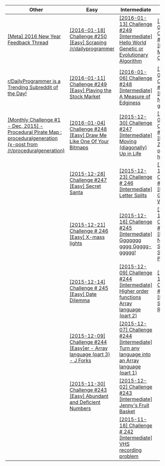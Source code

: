 Other | Easy | Intermediate | Hard 
------|------|--------------|------
| [[Meta] 2016 New Year Feedback Thread](https://www.reddit.com/r/dailyprogrammer/comments/3zgexx/meta_2016_new_year_feedback_thread/)| [[2016-01-18] Challenge #250 [Easy] Scraping /r/dailyprogrammer](https://www.reddit.com/r/dailyprogrammer/comments/41hp6u/20160118_challenge_250_easy_scraping/)| [[2016-01-13] Challenge #249 [Intermediate] Hello World Genetic or Evolutionary Algorithm](https://www.reddit.com/r/dailyprogrammer/comments/40rs67/20160113_challenge_249_intermediate_hello_world/)| [[2016-01-15] Challenge #249 [Hard] Museum Cameras](https://www.reddit.com/r/dailyprogrammer/comments/41346z/20160115_challenge_249_hard_museum_cameras/) |
| [r/DailyProgrammer is a Trending Subreddit of the Day!](https://www.reddit.com/r/dailyprogrammer/comments/3zk7y5/rdailyprogrammer_is_a_trending_subreddit_of_the/)| [[2016-01-11] Challenge #249 [Easy] Playing the Stock Market](https://www.reddit.com/r/dailyprogrammer/comments/40h9pd/20160111_challenge_249_easy_playing_the_stock/)| [[2016-01-06] Challenge #248 [Intermediate] A Measure of Edginess](https://www.reddit.com/r/dailyprogrammer/comments/3zqiiq/20160106_challenge_248_intermediate_a_measure_of/)| [[2016-01-08] Challenge #248 [Hard] NotClick game](https://www.reddit.com/r/dailyprogrammer/comments/40035o/20160108_challenge_248_hard_notclick_game/) |
| [[Monthly Challenge #1 - Dec, 2015] - Procedural Pirate Map : proceduralgeneration (x-post from /r/proceduralgeneration)](https://www.reddit.com/r/dailyprogrammer/comments/3vf0e9/monthly_challenge_1_dec_2015_procedural_pirate/)| [[2016-01-04] Challenge #248 [Easy] Draw Me Like One Of Your Bitmaps](https://www.reddit.com/r/dailyprogrammer/comments/3zfajl/20160104_challenge_248_easy_draw_me_like_one_of/)| [[2015-12-30] Challenge #247 [Intermediate] Moving (diagonally) Up in Life](https://www.reddit.com/r/dailyprogrammer/comments/3ysdm2/20151230_challenge_247_intermediate_moving/)| [[2016-01-01] CHallenge #247 [Hard] Zombies on the highways!](https://www.reddit.com/r/dailyprogrammer/comments/3z1cxs/20160101_challenge_247_hard_zombies_on_the/) |
|    | [[2015-12-28] Challenge #247 [Easy] Secret Santa](https://www.reddit.com/r/dailyprogrammer/comments/3yiy2d/20151228_challenge_247_easy_secret_santa/)| [[2015-12-23] Challenge # 246 [Intermediate] Letter Splits](https://www.reddit.com/r/dailyprogrammer/comments/3xye4g/20151223_challenge_246_intermediate_letter_splits/)| [[2015-12-18] Challenge #245 [Hard] Guess Who(is)?](https://www.reddit.com/r/dailyprogrammer/comments/3xdmtw/20151218_challenge_245_hard_guess_whois/) |
|    | [[2015-12-21] Challenge # 246 [Easy] X-mass lights](https://www.reddit.com/r/dailyprogrammer/comments/3xpgj8/20151221_challenge_246_easy_xmass_lights/)| [[2015-12-16] Challenge #245 [Intermediate] Ggggggg gggg Ggggg-ggggg!](https://www.reddit.com/r/dailyprogrammer/comments/3x3hqa/20151216_challenge_245_intermediate_ggggggg_gggg/)| [[2015-12-04] Challenge #243 [Hard] New York Street Sweeper Paths](https://www.reddit.com/r/dailyprogrammer/comments/3vey01/20151204_challenge_243_hard_new_york_street/) |
|    | [[2015-12-14] Challenge # 245 [Easy] Date Dilemma](https://www.reddit.com/r/dailyprogrammer/comments/3wshp7/20151214_challenge_245_easy_date_dilemma/)| [[2015-12-09] Challenge #244 [Intermediate] Higher order functions Array language (part 2)](https://www.reddit.com/r/dailyprogrammer/comments/3w324a/20151209_challenge_244_intermediate_higher_order/)| [[2015-11-27] Challenge # 242 [Hard] Start to Rummikub](https://www.reddit.com/r/dailyprogrammer/comments/3ufwyf/20151127_challenge_242_hard_start_to_rummikub/) |
|    | [[2015-12-09] Challenge #244 [Easy]er - Array language (part 3) - J Forks](https://www.reddit.com/r/dailyprogrammer/comments/3wdm0w/20151209_challenge_244_easyer_array_language_part/)| [[2015-12-07] Challenge #244 [Intermediate] Turn any language into an Array language (part 1)](https://www.reddit.com/r/dailyprogrammer/comments/3vswuc/20151207_challenge_244_intermediate_turn_any/)|     |
|    | [[2015-11-30] Challenge #243 [Easy] Abundant and Deficient Numbers](https://www.reddit.com/r/dailyprogrammer/comments/3uuhdk/20151130_challenge_243_easy_abundant_and/)| [[2015-12-02] Challenge #243 [Intermediate] Jenny's Fruit Basket](https://www.reddit.com/r/dailyprogrammer/comments/3v4zsf/20151202_challenge_243_intermediate_jennys_fruit/)|     |
|    |    | [[2015-11-18] Challenge # 242 [Intermediate] VHS recording problem](https://www.reddit.com/r/dailyprogrammer/comments/3u6o56/20151118_challenge_242_intermediate_vhs_recording/)|     |
